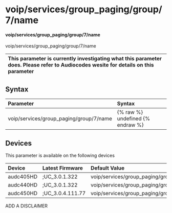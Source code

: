 ﻿---
description: voip/services/group_paging/group/7/name
search: false
---

# voip/services/group_paging/group/7/name

#### voip/services/group_paging/group/7/name

voip/services/group_paging/group/7/name


| This parameter is currently investigating what this parameter does. Please refer to Audiocodes wesite for details on this parameter | 
| :--- |

## Syntax
| Parameter | Syntax |
| :--- | :--- |
|voip/services/group_paging/group/7/name | {% raw %} undefined {% endraw %}|

## Devices
This parameter is available on the following devices

| Device | Latest Firmware | Default Value |
|:---|:---|:---|
| audc405HD | ;UC_3.0.1.322 | voip/services/group_paging/group/7/name= 
| audc440HD | ;UC_3.0.1.322 | voip/services/group_paging/group/7/name= 
| audc450HD | ;UC_3.0.4.111.77 | voip/services/group_paging/group/7/name= 

ADD A DISCLAIMER
